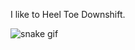 I like to Heel Toe Downshift.


![snake gif](https://github.com/HauseMasterz/HauseMasterZ/blob/output/github-contribution-grid-snake.svg)
<!---
HauseMasterZ/HauseMasterZ is a ✨ special ✨ repository because its `README.md` (this file) appears on your GitHub profile.
You can click the Preview link to take a look at your changes.
--->
